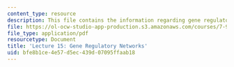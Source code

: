 ```yaml
---
content_type: resource
description: This file contains the information regarding gene regulatory networks.
file: https://ol-ocw-studio-app-production.s3.amazonaws.com/courses/7-91j-foundations-of-computational-and-systems-biology-spring-2014/bfe8b1ce4e57d5ec439d07095ffaab18_MIT7_91JS14_Lecture15.pdf
file_type: application/pdf
resourcetype: Document
title: 'Lecture 15: Gene Regulatory Networks'
uid: bfe8b1ce-4e57-d5ec-439d-07095ffaab18
---
```

